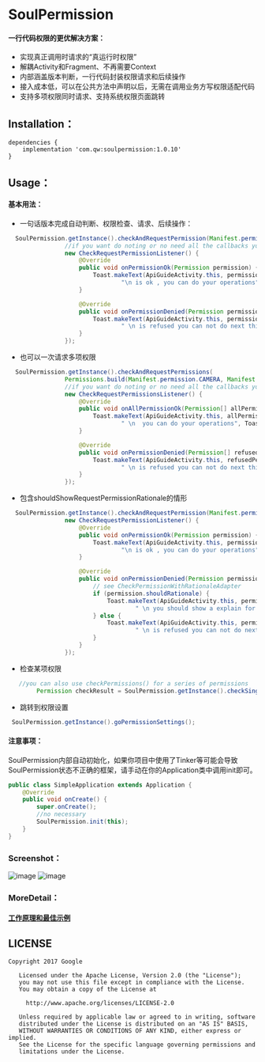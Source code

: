 # SoulPermission
#### 一行代码权限的更优解决方案：
 - 实现真正调用时请求的“真运行时权限”
 -  解耦Activity和Fragment、不再需要Context
 - 内部涵盖版本判断，一行代码封装权限请求和后续操作
 - 接入成本低，可以在公共方法中声明以后，无需在调用业务方写权限适配代码
 - 支持多项权限同时请求、支持系统权限页面跳转
## Installation：

```
dependencies {
    implementation 'com.qw:soulpermission:1.0.10'
}
```
## Usage：

#### 基本用法：
- 一句话版本完成自动判断、权限检查、请求、后续操作：
```java
  SoulPermission.getInstance().checkAndRequestPermission(Manifest.permission.ACCESS_FINE_LOCATION,
                //if you want do noting or no need all the callbacks you may use SimplePermissionAdapter instead
                new CheckRequestPermissionListener() {
                    @Override
                    public void onPermissionOk(Permission permission) {
                        Toast.makeText(ApiGuideActivity.this, permission.toString() +
                                "\n is ok , you can do your operations", Toast.LENGTH_SHORT).show();
                    }

                    @Override
                    public void onPermissionDenied(Permission permission) {
                        Toast.makeText(ApiGuideActivity.this, permission.toString() +
                                " \n is refused you can not do next things", Toast.LENGTH_SHORT).show();
                    }
                });

```
- 也可以一次请求多项权限

```java
  SoulPermission.getInstance().checkAndRequestPermissions(
                Permissions.build(Manifest.permission.CAMERA, Manifest.permission.WRITE_EXTERNAL_STORAGE),
                //if you want do noting or no need all the callbacks you may use SimplePermissionsAdapter instead
                new CheckRequestPermissionsListener() {
                    @Override
                    public void onAllPermissionOk(Permission[] allPermissions) {
                        Toast.makeText(ApiGuideActivity.this, allPermissions.length + "permissions is ok" +
                                " \n  you can do your operations", Toast.LENGTH_SHORT).show();
                    }

                    @Override
                    public void onPermissionDenied(Permission[] refusedPermissions) {
                        Toast.makeText(ApiGuideActivity.this, refusedPermissions[0].toString() +
                                " \n is refused you can not do next things", Toast.LENGTH_SHORT).show();
                    }
                });

```
- 包含shouldShowRequestPermissionRationale的情形

```java
  SoulPermission.getInstance().checkAndRequestPermission(Manifest.permission.READ_CONTACTS,
                new CheckRequestPermissionListener() {
                    @Override
                    public void onPermissionOk(Permission permission) {
                        Toast.makeText(ApiGuideActivity.this, permission.toString() +
                                "\n is ok , you can do your operations", Toast.LENGTH_SHORT).show();
                    }

                    @Override
                    public void onPermissionDenied(Permission permission) {
                        // see CheckPermissionWithRationaleAdapter
                        if (permission.shouldRationale) {
                            Toast.makeText(ApiGuideActivity.this, permission.toString() +
                                    " \n you should show a explain for user then retry ", Toast.LENGTH_SHORT).show();
                        } else {
                            Toast.makeText(ApiGuideActivity.this, permission.toString() +
                                    " \n is refused you can not do next things", Toast.LENGTH_SHORT).show();
                        }
                    }
                });

```
- 检查某项权限

```java
   //you can also use checkPermissions() for a series of permissions
        Permission checkResult = SoulPermission.getInstance().checkSinglePermission(Manifest.permission.ACCESS_FINE_LOCATION);
```
- 跳转到权限设置


```java
 SoulPermission.getInstance().goPermissionSettings();
```
#### 注意事项：
SoulPermission内部自动初始化，如果你项目中使用了Tinker等可能会导致SoulPermission状态不正确的框架，请手动在你的Application类中调用init即可。

```java
public class SimpleApplication extends Application {
    @Override
    public void onCreate() {
        super.onCreate();
        //no necessary
        SoulPermission.init(this);
    }
}

```
### Screenshot：
![image](https://img-blog.csdnimg.cn/2019042223014322.png)
![image](https://img-blog.csdnimg.cn/20190422230154512.png)

### MoreDetail：
#### [工作原理和最佳示例](https://blog.csdn.net/u014626094/article/details/89438614)

## LICENSE
```
Copyright 2017 Google

   Licensed under the Apache License, Version 2.0 (the "License");
   you may not use this file except in compliance with the License.
   You may obtain a copy of the License at

     http://www.apache.org/licenses/LICENSE-2.0

   Unless required by applicable law or agreed to in writing, software
   distributed under the License is distributed on an "AS IS" BASIS,
   WITHOUT WARRANTIES OR CONDITIONS OF ANY KIND, either express or implied.
   See the License for the specific language governing permissions and
   limitations under the License.
```
